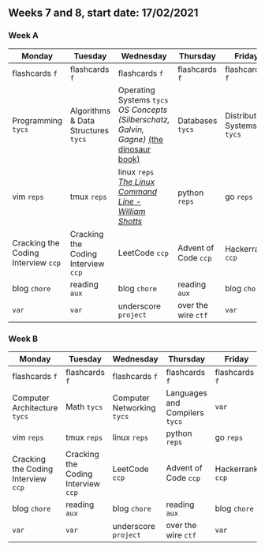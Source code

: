 ## Weeks 7 and 8, start date: 17/02/2021 
### Week A
| Monday | Tuesday | Wednesday | Thursday | Friday | Saturday | Sunday |
| ------ | ------- | --------- | -------- | ------ | -------- | ------ |
| flashcards `f` | flashcards `f` | flashcards `f` | flashcards `f` | flashcards `f` | flashcards `f` | --- | 
| Programming `tycs` | Algorithms & Data Structures `tycs`| Operating Systems `tycs` _OS Concepts (Silberschatz, Galvin, Gagne)_ [(the dinosaur book)](www.os-book.com) | Databases `tycs` | Distributed Systems `tycs` | var | Human Resource Machine `game` |
| vim `reps` | tmux `reps` | linux `reps` [_The Linux Command Line - William Shotts_](http://linuxcommand.org/tlcl.php) | python `reps` | go `reps` | c `reps` | --- |
| Cracking the Coding Interview `ccp` | Cracking the Coding Interview `ccp` | LeetCode `ccp` | Advent of Code `ccp` | Hackerrank `ccp` | `var` | --- |
| blog `chore` | reading `aux` | blog `chore` | reading `aux` | blog `chore` | reading `aux` | --- |
| `var` | `var` | underscore `project` | over the wire `ctf` | `var` | `var` | --- |


### Week B
| Monday | Tuesday | Wednesday | Thursday | Friday | Saturday | Sunday |
| ------ | ------- | --------- | -------- | ------ | -------- | ------ |
| flashcards `f` | flashcards `f` | flashcards `f` | flashcards `f` | flashcards `f` | flashcards `f` | --- | 
| Computer Architecture `tycs` | Math `tycs` | Computer Networking `tycs` | Languages and Compilers `tycs` | `var` | `var` | --- | 
| vim `reps` | tmux `reps` | linux `reps` | python `reps` | go `reps` | c `reps` | --- |
| Cracking the Coding Interview `ccp` | Cracking the Coding Interview `ccp` | LeetCode `ccp` | Advent of Code `ccp` | Hackerrank `ccp` | `var` | --- |
| blog `chore` | reading `aux` | blog `chore` | reading `aux` | blog `chore` | reading `aux` | --- |
| `var` | `var` | underscore `project` | over the wire `ctf` | `var` | `var` | --- |
